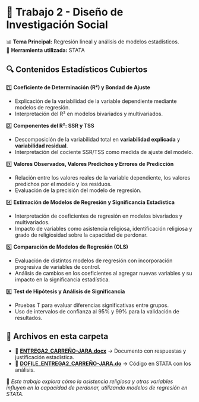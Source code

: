 # 📂 Trabajo 2 - Diseño de Investigación Social

📊 **Tema Principal:** Regresión lineal y análisis de modelos estadísticos.  
📅 **Herramienta utilizada:** STATA  

## 🔍 **Contenidos Estadísticos Cubiertos**
1️⃣ **Coeficiente de Determinación (R²) y Bondad de Ajuste**  
- Explicación de la variabilidad de la variable dependiente mediante modelos de regresión.  
- Interpretación del R² en modelos bivariados y multivariados.  

2️⃣ **Componentes del R²: SSR y TSS**  
- Descomposición de la variabilidad total en **variabilidad explicada** y **variabilidad residual**.  
- Interpretación del cociente SSR/TSS como medida de ajuste del modelo.  

3️⃣ **Valores Observados, Valores Predichos y Errores de Predicción**  
- Relación entre los valores reales de la variable dependiente, los valores predichos por el modelo y los residuos.  
- Evaluación de la precisión del modelo de regresión.  

4️⃣ **Estimación de Modelos de Regresión y Significancia Estadística**  
- Interpretación de coeficientes de regresión en modelos bivariados y multivariados.  
- Impacto de variables como asistencia religiosa, identificación religiosa y grado de religiosidad sobre la capacidad de perdonar.  

5️⃣ **Comparación de Modelos de Regresión (OLS)**  
- Evaluación de distintos modelos de regresión con incorporación progresiva de variables de control.  
- Análisis de cambios en los coeficientes al agregar nuevas variables y su impacto en la significancia estadística.  

6️⃣ **Test de Hipótesis y Análisis de Significancia**  
- Pruebas T para evaluar diferencias significativas entre grupos.  
- Uso de intervalos de confianza al 95% y 99% para la validación de resultados.  

## 📂 **Archivos en esta carpeta**
- 📄 [**ENTREGA2_CARREÑO-JARA.docx**](ENTREGA2_CARREÑO-JARA.docx) → Documento con respuestas y justificación estadística.  
- 📜 [**DOFILE_ENTREGA2_CARREÑO-JARA.do**](DOFILE_ENTREGA2_CARREÑO-JARA.do) → Código en STATA con los análisis.  

📌 *Este trabajo explora cómo la asistencia religiosa y otras variables influyen en la capacidad de perdonar, utilizando modelos de regresión en STATA.*  
